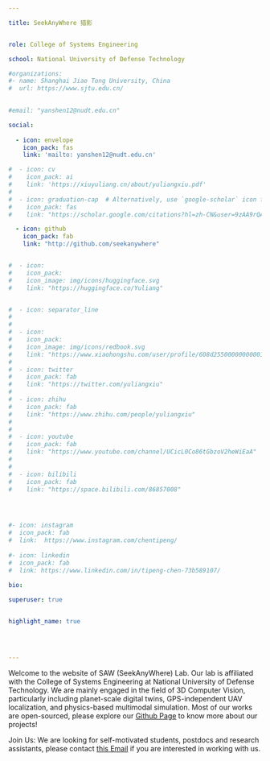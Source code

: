 ```yaml
---

title: SeekAnyWhere 猎影


role: College of Systems Engineering

school: National University of Defense Technology

#organizations:
#- name: Shanghai Jiao Tong University, China
#  url: https://www.sjtu.edu.cn/
  

#email: "yanshen12@nudt.edu.cn"

social:
  
  - icon: envelope
    icon_pack: fas
    link: 'mailto: yanshen12@nudt.edu.cn'

#  - icon: cv
#    icon_pack: ai
#    link: 'https://xiuyuliang.cn/about/yuliangxiu.pdf'
#    
#  - icon: graduation-cap  # Alternatively, use `google-scholar` icon from `ai` icon pack
#    icon_pack: fas
#    link: "https://scholar.google.com/citations?hl=zh-CN&user=9zAA9rQAAAAJ"

  - icon: github
    icon_pack: fab
    link: "http://github.com/seekanywhere"


#  - icon:
#    icon_pack:
#    icon_image: img/icons/huggingface.svg
#    link: "https://huggingface.co/Yuliang"


#  - icon: separator_line
#
#  
#  - icon:
#    icon_pack:
#    icon_image: img/icons/redbook.svg
#    link: "https://www.xiaohongshu.com/user/profile/608d2550000000000101e726"
#
#  - icon: twitter
#    icon_pack: fab
#    link: "https://twitter.com/yuliangxiu"   
#    
#  - icon: zhihu
#    icon_pack: fab
#    link: "https://www.zhihu.com/people/yuliangxiu"
#
#      
#  - icon: youtube
#    icon_pack: fab
#    link: "https://www.youtube.com/channel/UCicL0Co86tGbzoV2heWiEaA"
#
#       
#  - icon: bilibili
#    icon_pack: fab
#    link: "https://space.bilibili.com/86857008"

  


#- icon: instagram
#  icon_pack: fab
#  link:  https://www.instagram.com/chentipeng/
  
#- icon: linkedin
#  icon_pack: fab
#  link: https://www.linkedin.com/in/tipeng-chen-73b589107/
    
bio:

superuser: true


highlight_name: true


    

---
```



Welcome to the website of SAW (SeekAnyWhere) Lab. Our lab is affiliated with the College of Systems Engineering at National University of Defense Technology. We are mainly engaged in the field of 3D Computer Vision, particularly including planet-scale digital twins, GPS-independent UAV localization, and physics-based multimodal simulation.  Most of our works are open-sourced, please explore our [Github Page](http://github.com/seekanywhere) to know more about our projects!

Join Us:​​ We are looking for self-motivated students, postdocs and research assistants, please contact [this Email](mailto:yanshen12@nudt.edu.cn) if you are interested in working with us.

